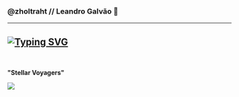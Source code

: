### **@zholtraht** // **Leandro Galvão** 🖖
---

[![Typing SVG](https://readme-typing-svg.demolab.com?font=Jersey+15&size=30&pause=1000&color=37FD12&random=false&width=435&lines=%3E%3E%3E+Terrestrial+from+the+%22Milky+Way%22%7C;%3E%3E%3E+Evolving%2C+one+commit+at+a+time%7C)](https://git.io/typing-svg)
---

<div>
<br><p align="centre"><b>"Stellar Voyagers"</b></p>  
<p><img src="https://profile-counter.glitch.me/{galvandro}/count.svg" /></p> 
<br>
</div>
